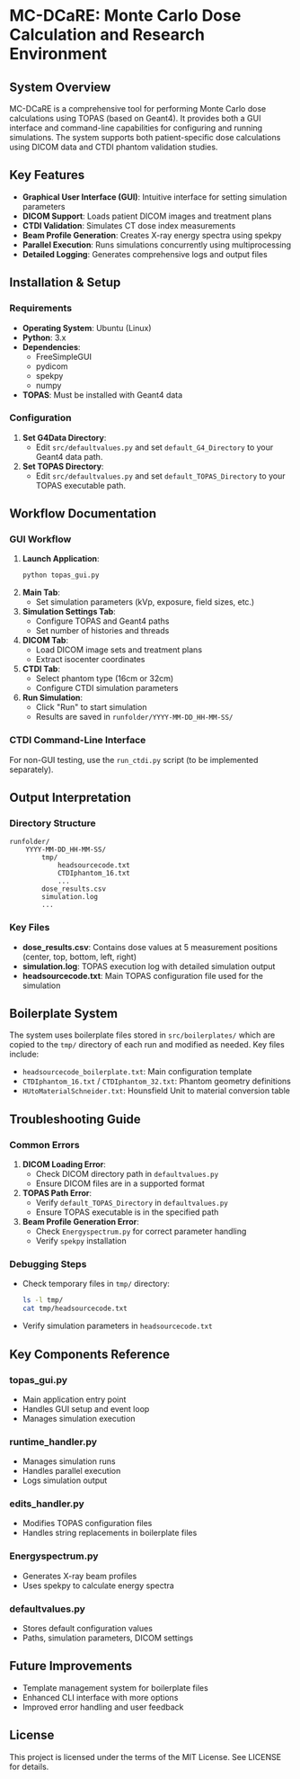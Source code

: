 # MC-DCaRE: Monte Carlo Dose Calculation and Research Environment

## System Overview
MC-DCaRE is a comprehensive tool for performing Monte Carlo dose calculations using TOPAS (based on Geant4). It provides both a GUI interface and command-line capabilities for configuring and running simulations. The system supports both patient-specific dose calculations using DICOM data and CTDI phantom validation studies.

## Key Features
- **Graphical User Interface (GUI)**: Intuitive interface for setting simulation parameters
- **DICOM Support**: Loads patient DICOM images and treatment plans
- **CTDI Validation**: Simulates CT dose index measurements
- **Beam Profile Generation**: Creates X-ray energy spectra using spekpy
- **Parallel Execution**: Runs simulations concurrently using multiprocessing
- **Detailed Logging**: Generates comprehensive logs and output files

## Installation & Setup
### Requirements
- **Operating System**: Ubuntu (Linux)
- **Python**: 3.x
- **Dependencies**: 
  - FreeSimpleGUI
  - pydicom
  - spekpy
  - numpy
- **TOPAS**: Must be installed with Geant4 data

### Configuration
1. **Set G4Data Directory**:
   - Edit `src/defaultvalues.py` and set `default_G4_Directory` to your Geant4 data path.
2. **Set TOPAS Directory**:
   - Edit `src/defaultvalues.py` and set `default_TOPAS_Directory` to your TOPAS executable path.

## Workflow Documentation
### GUI Workflow
1. **Launch Application**:
   ```bash
   python topas_gui.py
   ```
2. **Main Tab**:
   - Set simulation parameters (kVp, exposure, field sizes, etc.)
3. **Simulation Settings Tab**:
   - Configure TOPAS and Geant4 paths
   - Set number of histories and threads
4. **DICOM Tab**:
   - Load DICOM image sets and treatment plans
   - Extract isocenter coordinates
5. **CTDI Tab**:
   - Select phantom type (16cm or 32cm)
   - Configure CTDI simulation parameters
6. **Run Simulation**:
   - Click "Run" to start simulation
   - Results are saved in `runfolder/YYYY-MM-DD_HH-MM-SS/`

### CTDI Command-Line Interface
For non-GUI testing, use the `run_ctdi.py` script (to be implemented separately).

## Output Interpretation
### Directory Structure
```
runfolder/
    YYYY-MM-DD_HH-MM-SS/
        tmp/
            headsourcecode.txt
            CTDIphantom_16.txt
            ...
        dose_results.csv
        simulation.log
        ...
```

### Key Files
- **dose_results.csv**: Contains dose values at 5 measurement positions (center, top, bottom, left, right)
- **simulation.log**: TOPAS execution log with detailed simulation output
- **headsourcecode.txt**: Main TOPAS configuration file used for the simulation

## Boilerplate System
The system uses boilerplate files stored in `src/boilerplates/` which are copied to the `tmp/` directory of each run and modified as needed. Key files include:
- `headsourcecode_boilerplate.txt`: Main configuration template
- `CTDIphantom_16.txt` / `CTDIphantom_32.txt`: Phantom geometry definitions
- `HUtoMaterialSchneider.txt`: Hounsfield Unit to material conversion table

## Troubleshooting Guide
### Common Errors
1. **DICOM Loading Error**:
   - Check DICOM directory path in `defaultvalues.py`
   - Ensure DICOM files are in a supported format
2. **TOPAS Path Error**:
   - Verify `default_TOPAS_Directory` in `defaultvalues.py`
   - Ensure TOPAS executable is in the specified path
3. **Beam Profile Generation Error**:
   - Check `Energyspectrum.py` for correct parameter handling
   - Verify `spekpy` installation

### Debugging Steps
- Check temporary files in `tmp/` directory:
  ```bash
  ls -l tmp/
  cat tmp/headsourcecode.txt
  ```
- Verify simulation parameters in `headsourcecode.txt`

## Key Components Reference
### topas_gui.py
- Main application entry point
- Handles GUI setup and event loop
- Manages simulation execution

### runtime_handler.py
- Manages simulation runs
- Handles parallel execution
- Logs simulation output

### edits_handler.py
- Modifies TOPAS configuration files
- Handles string replacements in boilerplate files

### Energyspectrum.py
- Generates X-ray beam profiles
- Uses spekpy to calculate energy spectra

### defaultvalues.py
- Stores default configuration values
- Paths, simulation parameters, DICOM settings

## Future Improvements
- Template management system for boilerplate files
- Enhanced CLI interface with more options
- Improved error handling and user feedback

## License
This project is licensed under the terms of the MIT License. See LICENSE for details.
